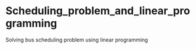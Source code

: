 # Scheduling_problem_and_linear_programming
Solving bus scheduling problem using linear programming
